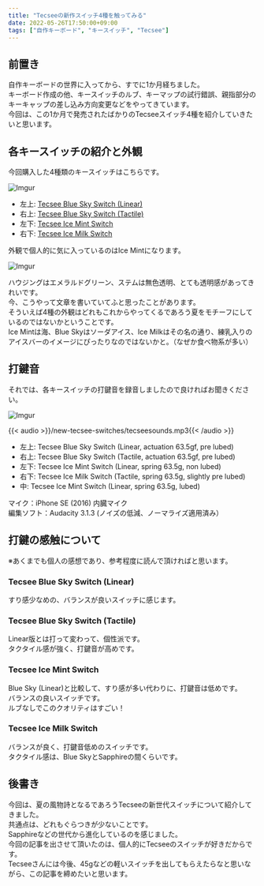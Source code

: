 ```yaml
---
title: "Tecseeの新作スイッチ4種を触ってみる"
date: 2022-05-26T17:50:00+09:00
tags: ["自作キーボード", "キースイッチ", "Tecsee"]
---
```

## 前置き

自作キーボードの世界に入ってから、すでに1か月経ちました。  
キーボード作成の他、キースイッチのルブ、キーマップの試行錯誤、親指部分のキーキャップの差し込み方向変更などをやってきています。  
今回は、この1か月で発売されたばかりのTecseeスイッチ4種を紹介していきたいと思います。

## 各キースイッチの紹介と外観

今回購入した4種類のキースイッチはこちらです。

![Imgur](https://i.imgur.com/1FS2ZdAh.jpg)

- 左上: [Tecsee Blue Sky Switch (Linear)](https://shop.yushakobo.jp/products/3973?variant=43712972521703)
- 右上: [Tecsee Blue Sky Switch (Tactile)](https://shop.yushakobo.jp/products/3973?variant=43712972620007)
- 左下: [Tecsee Ice Mint Switch](https://shop.yushakobo.jp/products/4284)
- 右下: [Tecsee Ice Milk Switch](https://shop.yushakobo.jp/products/4282)

外観で個人的に気に入っているのはIce Mintになります。

![Imgur](https://i.imgur.com/CHAqRLzh.jpg)

ハウジングはエメラルドグリーン、ステムは無色透明、とても透明感があってきれいです。  
今、こうやって文章を書いていてふと思ったことがあります。  
そういえば4種の外観はどれもこれからやってくるであろう夏をモチーフにしているのではないかということです。  
Ice Mintは海、Blue Skyはソーダアイス、Ice Milkはその名の通り、練乳入りのアイスバーのイメージにぴったりなのではないかと。（なぜか食べ物系が多い）

## 打鍵音

それでは、各キースイッチの打鍵音を録音しましたので良ければお聞きください。

![Imgur](https://i.imgur.com/nGEb6Jjh.jpg)

{{< audio >}}/new-tecsee-switches/tecseesounds.mp3{{< /audio >}}  
- 左上: Tecsee Blue Sky Switch (Linear, actuation 63.5gf, pre lubed)  
- 右上: Tecsee Blue Sky Switch (Tactile, actuation 63.5gf, pre lubed)  
- 左下: Tecsee Ice Mint Switch (Linear, spring 63.5g, non lubed)  
- 右下: Tecsee Ice Milk Switch (Tactile, spring 63.5g, slightly pre lubed)  
- 中: Tecsee Ice Mint Switch (Linear, spring 63.5g, lubed)  

マイク：iPhone SE (2016) 内臓マイク  
編集ソフト：Audacity 3.1.3 (ノイズの低減、ノーマライズ適用済み）

## 打鍵の感触について

※あくまでも個人の感想であり、参考程度に読んで頂ければと思います。

### Tecsee Blue Sky Switch (Linear)

すり感少なめの、バランスが良いスイッチに感じます。

### Tecsee Blue Sky Switch (Tactile)

Linear版とは打って変わって、個性派です。  
タクタイル感が強く、打鍵音が高めです。

### Tecsee Ice Mint Switch

Blue Sky (Linear)と比較して、すり感が多い代わりに、打鍵音は低めです。  
バランスの良いスイッチです。  
ルブなしでこのクオリティはすごい！

### Tecsee Ice Milk Switch

バランスが良く、打鍵音低めのスイッチです。  
タクタイル感は、Blue SkyとSapphireの間くらいです。

## 後書き

今回は、夏の風物詩となるであろうTecseeの新世代スイッチについて紹介してきました。  
共通点は、どれもぐらつきが少ないことです。  
Sapphireなどの世代から進化しているのを感じました。  
今回の記事を出させて頂いたのは、個人的にTecseeのスイッチが好きだからです。  
Tecseeさんには今後、45gなどの軽いスイッチを出してもらえたらなと思いながら、この記事を締めたいと思います。